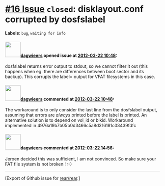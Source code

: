 [\#16 Issue](https://github.com/rear/rear/issues/16) `closed`: disklayout.conf corrupted by dosfslabel
======================================================================================================

**Labels**: `bug`, `waiting for info`

#### <img src="https://avatars.githubusercontent.com/u/388198?u=0732dee3fe5002278cfbf40359ec431bdcf5f06c&v=4" width="50">[dagwieers](https://github.com/dagwieers) opened issue at [2012-03-22 10:48](https://github.com/rear/rear/issues/16):

dosfslabel returns error output to stdout, so we cannot filter it out
(this happens when eg. there are differences between boot sector and its
backup). This corrupts the label= output for VFAT filesystems in this
case.

#### <img src="https://avatars.githubusercontent.com/u/388198?u=0732dee3fe5002278cfbf40359ec431bdcf5f06c&v=4" width="50">[dagwieers](https://github.com/dagwieers) commented at [2012-03-22 10:48](https://github.com/rear/rear/issues/16#issuecomment-4636013):

The workaround is to only consider the last line from the dosfslabel
output, assuming that errors are *always* printed before the label is
printed. An alternative solution is to depend on vol\_id or blkid.
Workaround implemented in 4976a19b7b05b0d3466c5a8d316181c03439fdfc

#### <img src="https://avatars.githubusercontent.com/u/388198?u=0732dee3fe5002278cfbf40359ec431bdcf5f06c&v=4" width="50">[dagwieers](https://github.com/dagwieers) commented at [2012-03-22 14:56](https://github.com/rear/rear/issues/16#issuecomment-4639809):

Jeroen decided this was sufficient, I am not convinced. So make sure
your FAT file system is not broken ! :-)

------------------------------------------------------------------------

\[Export of Github issue for
[rear/rear](https://github.com/rear/rear).\]
